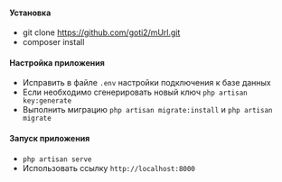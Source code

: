 #### Установка
* git clone https://github.com/goti2/mUrl.git
* composer install

#### Настройка приложения
* Исправить в файле ```.env``` настройки подключения к базе данных
* Если необходимо сгенерировать новый ключ ```php artisan key:generate```
* Выполнить миграцию ```php artisan migrate:install``` и  ```php artisan migrate```

#### Запуск приложения
* ```php artisan serve```
* Использовать ссылку ```http://localhost:8000``` 